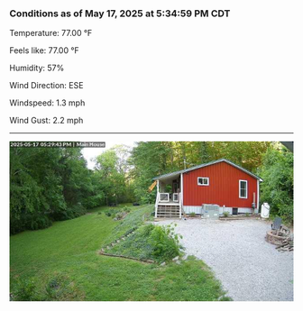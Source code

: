 ### Conditions as of May 17, 2025 at 5:34:59 PM CDT 

Temperature: 77.00 &deg;F

Feels like: 77.00 &deg;F

Humidity: 57%

Wind Direction: ESE

Windspeed: 1.3 mph

Wind Gust: 2.2 mph

---

<img src="./images/latest.jpeg"/>

